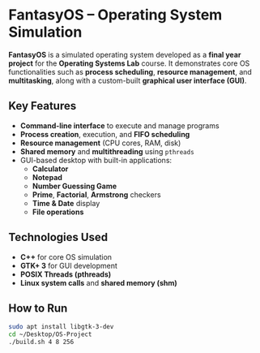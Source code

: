 # FantasyOS – Operating System Simulation

**FantasyOS** is a simulated operating system developed as a **final year project** for the **Operating Systems Lab** course. It demonstrates core OS functionalities such as **process scheduling**, **resource management**, and **multitasking**, along with a custom-built **graphical user interface (GUI)**.

## Key Features

- **Command-line interface** to execute and manage programs  
- **Process creation**, execution, and **FIFO scheduling**  
- **Resource management** (CPU cores, RAM, disk)  
- **Shared memory** and **multithreading** using `pthreads`  
- GUI-based desktop with built-in applications:
  - **Calculator**
  - **Notepad**
  - **Number Guessing Game**
  - **Prime**, **Factorial**, **Armstrong** checkers
  - **Time & Date** display
  - **File operations**

## Technologies Used

- **C++** for core OS simulation  
- **GTK+ 3** for GUI development  
- **POSIX Threads (pthreads)**  
- **Linux system calls** and **shared memory (shm)**

## How to Run

```bash
sudo apt install libgtk-3-dev
cd ~/Desktop/OS-Project
./build.sh 4 8 256
